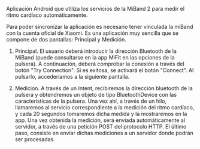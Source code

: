 
Aplicación Android que utiliza los servicios de la MiBand 2 para medir el ritmo cardíaco automáticamente.

Para poder sincronizar la aplicación es necesario tener vinculada la miBand con la cuenta oficial de Xiaomi. Es una aplicación muy sencilla que se compone de dos pantallas: Principal y Medición.

1. Principal. El usuario deberá introducir la dirección Bluetooth de la MiBand (puede consultarse en la app MiFit en las opciones de la pulsera). A continuación, deberá comprobar la conexión a través del botón "Try Connection". Si es exitosa, se activará el botón "Connect". Al pulsarlo, accederíamos a la siguiente pantalla.

2. Medicion. A través de un Intent, recibiremos la dirección bluetooth de la pulsera y obtendremos un objeto de tipo BluetoothDevice con las características de la pulsera. Una vez ahí, a través de un hilo, llamaremos al servicio correspondiente a la medición del ritmo cardíaco, y cada 20 segundos tomaremos dicha medida y la mostraremos en la app. Una vez obtenida la medición, será enviada automáticamente al servidor, a través de una petición POST del protocolo HTTP.
El último paso, consiste en enviar dichas mediciones a un servidor donde podrán ser procesadas.
